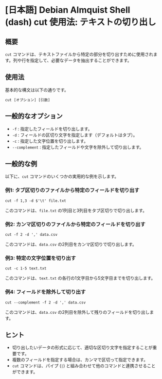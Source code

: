 # [日本語] Debian Almquist Shell (dash) cut 使用法: テキストの切り出し

## 概要
`cut` コマンドは、テキストファイルから特定の部分を切り出すために使用されます。列や行を指定して、必要なデータを抽出することができます。

## 使用法
基本的な構文は以下の通りです。

```
cut [オプション] [引数]
```

## 一般的なオプション
- `-f` : 指定したフィールドを切り出します。
- `-d` : フィールドの区切り文字を指定します（デフォルトはタブ）。
- `-c` : 指定した文字位置を切り出します。
- `--complement` : 指定したフィールドや文字を除外して切り出します。

## 一般的な例
以下に、`cut` コマンドのいくつかの実用的な例を示します。

### 例1: タブ区切りのファイルから特定のフィールドを切り出す
```
cut -f 1,3 -d $'\t' file.txt
```
このコマンドは、`file.txt` の1列目と3列目をタブ区切りで切り出します。

### 例2: カンマ区切りのファイルから特定のフィールドを切り出す
```
cut -f 2 -d ',' data.csv
```
このコマンドは、`data.csv` の2列目をカンマ区切りで切り出します。

### 例3: 特定の文字位置を切り出す
```
cut -c 1-5 text.txt
```
このコマンドは、`text.txt` の各行の1文字目から5文字目までを切り出します。

### 例4: フィールドを除外して切り出す
```
cut --complement -f 2 -d ',' data.csv
```
このコマンドは、`data.csv` の2列目を除外して残りのフィールドを切り出します。

## ヒント
- 切り出したいデータの形式に応じて、適切な区切り文字を指定することが重要です。
- 複数のフィールドを指定する場合は、カンマで区切って指定できます。
- `cut` コマンドは、パイプ (`|`) と組み合わせて他のコマンドと連携させることができます。
